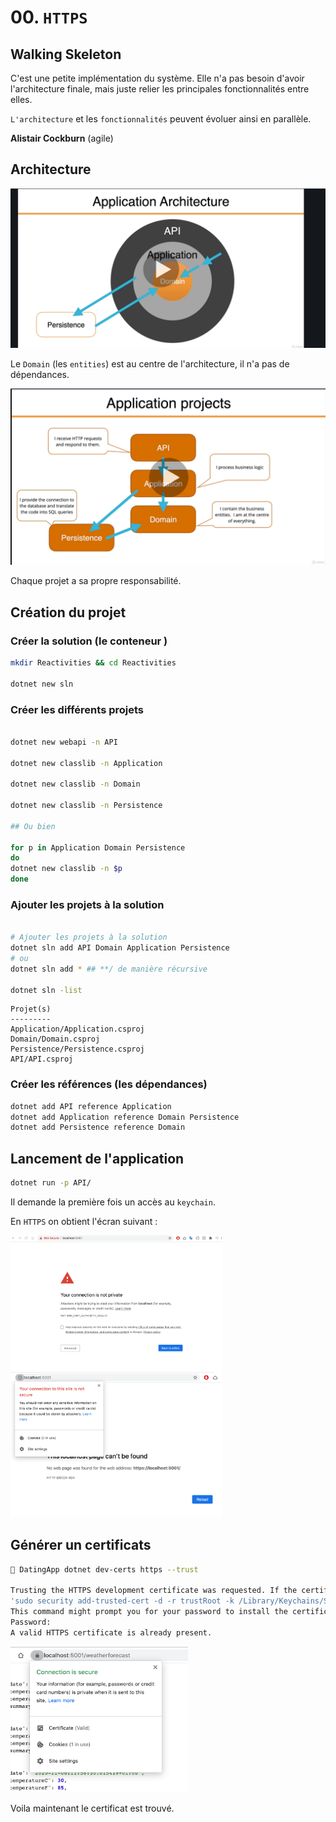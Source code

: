 # 00. `HTTPS`

## Walking Skeleton

C'est une petite implémentation du système. Elle n'a pas besoin d'avoir l'architecture finale, mais juste relier les principales fonctionnalités entre elles.

`L'architecture` et les `fonctionnalités` peuvent évoluer ainsi en parallèle.

**Alistair Cockburn** (agile)



## Architecture

<img src="assets/architecture-domain-firts.png" alt="architecture-domain-firts" style="zoom:50%;" />

Le `Domain` (les `entities`) est au centre de l'architecture, il n'a pas de dépendances.

<img src="assets/all-projects.png" alt="all-projects" style="zoom:50%;" />

Chaque projet a sa propre responsabilité.



## Création du projet

### Créer la solution (le conteneur )

```bash
mkdir Reactivities && cd Reactivities

dotnet new sln
```

### Créer les différents projets
```bash

dotnet new webapi -n API

dotnet new classlib -n Application

dotnet new classlib -n Domain

dotnet new classlib -n Persistence

## Ou bien

for p in Application Domain Persistence
do
dotnet new classlib -n $p
done
```

### Ajouter les projets à la solution
```bash

# Ajouter les projets à la solution
dotnet sln add API Domain Application Persistence
# ou
dotnet sln add * ## **/ de manière récursive

dotnet sln -list
```

```
Projet(s)
---------
Application/Application.csproj
Domain/Domain.csproj
Persistence/Persistence.csproj
API/API.csproj
```

### Créer les références (les dépendances)

```bash
dotnet add API reference Application
dotnet add Application reference Domain Persistence
dotnet add Persistence reference Domain
```



## Lancement de l'application

```bash
dotnet run -p API/
```

Il demande la première fois un accès au `keychain`.

En `HTTPS` on obtient l'écran suivant :

<img src="../assets/Screenshot2020-11-03at11.49.09.png" alt="Screenshot 2020-11-03 at 11.49.09" style="zoom:33%;" />

<img src="../assets/Screenshot2020-11-03at11.50.38.png" alt="Screenshot 2020-11-03 at 11.50.38" style="zoom:33%;" />

## Générer un certificats

```bash
🦄 DatingApp dotnet dev-certs https --trust

Trusting the HTTPS development certificate was requested. If the certificate is not already trusted we will run the following command:
'sudo security add-trusted-cert -d -r trustRoot -k /Library/Keychains/System.keychain <<certificate>>'
This command might prompt you for your password to install the certificate on the system keychain.
Password:
A valid HTTPS certificate is already present.
```

<img src="../assets/Screenshot2020-11-03at11.56.46.png" alt="Screenshot 2020-11-03 at 11.56.46" style="zoom:33%;" />

Voila maintenant le certificat est trouvé.
